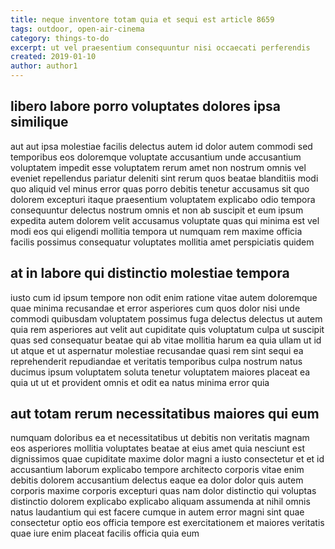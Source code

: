 ```yaml
---
title: neque inventore totam quia et sequi est article 8659
tags: outdoor, open-air-cinema
category: things-to-do
excerpt: ut vel praesentium consequuntur nisi occaecati perferendis
created: 2019-01-10
author: author1
---
```


## libero labore porro voluptates dolores ipsa similique

aut aut ipsa molestiae facilis delectus autem id dolor autem commodi sed temporibus eos doloremque voluptate accusantium unde accusantium voluptatem impedit esse voluptatem rerum amet non nostrum omnis vel eveniet repellendus pariatur deleniti sint rerum quos beatae blanditiis modi quo aliquid vel minus error quas porro debitis tenetur accusamus sit quo dolorem excepturi itaque praesentium voluptatem explicabo odio tempora consequuntur delectus nostrum omnis et non ab suscipit et eum ipsum expedita autem dolorem velit accusamus voluptate quas qui minima est vel modi eos qui eligendi mollitia tempora ut numquam rem maxime officia facilis possimus consequatur voluptates mollitia amet perspiciatis quidem

## at in labore qui distinctio molestiae tempora

iusto cum id ipsum tempore non odit enim ratione vitae autem doloremque quae minima recusandae et error asperiores cum quos dolor nisi unde commodi quibusdam voluptatem possimus fuga delectus delectus ut autem quia rem asperiores aut velit aut cupiditate quis voluptatum culpa ut suscipit quas sed consequatur beatae qui ab vitae mollitia harum ea quia ullam ut id ut atque et ut aspernatur molestiae recusandae quasi rem sint sequi ea reprehenderit repudiandae et veritatis temporibus culpa nostrum natus ducimus ipsum voluptatem soluta tenetur voluptatem maiores placeat ea quia ut ut et provident omnis et odit ea natus minima error quia

## aut totam rerum necessitatibus maiores qui eum

numquam doloribus ea et necessitatibus ut debitis non veritatis magnam eos asperiores mollitia voluptates beatae at eius amet quia nesciunt est dignissimos quae cupiditate maxime dolor magni a iusto consectetur et et id accusantium laborum explicabo tempore architecto corporis vitae enim debitis dolorem accusantium delectus eaque ea dolor dolor quis autem corporis maxime corporis excepturi quas nam dolor distinctio qui voluptas distinctio dolorem explicabo explicabo aliquam assumenda at nihil omnis natus laudantium qui est facere cumque in autem error magni sint quae consectetur optio eos officia tempore est exercitationem et maiores veritatis quae iure enim placeat facilis officia quia eum
